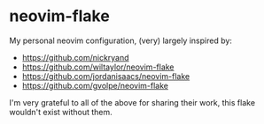 # neovim-flake
My personal neovim configuration, (very) largely inspired by:
- https://github.com/nickryand
- https://github.com/wiltaylor/neovim-flake
- https://github.com/jordanisaacs/neovim-flake
- https://github.com/gvolpe/neovim-flake

I'm very grateful to all of the above for sharing their work, this flake wouldn't exist without them.
